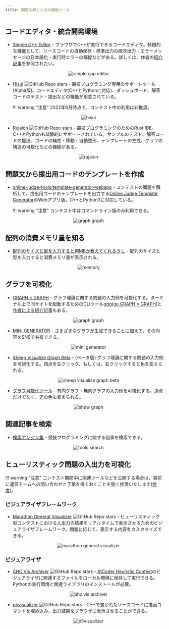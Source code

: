 ```yaml
---
title: 問題を解くときの補助ツール
---
```


## コードエディタ・統合開発環境

- [Simple C++ Editor](https://tumoiyorozu.github.io/SimpleCppEditor/) - ブラウザでC++が実行できるコードエディタ。特徴的な機能として、ソースコードの自動保存・標準出力の順次出力・エラーメッセージの日本語化・実行時エラーの捕捉などがある。詳しくは、作者の[紹介記事](https://qiita.com/TumoiYorozu/items/7a9b862071edd5427200)を参照されたい。

    <div align="center">
      <img loading = "lazy" src="../../images/web_app/simple_cpp_editor.png" alt="simple cpp editor">
    </div>

- [Hisui](https://github.com/adenohitu/hisui) ![GitHub Repo stars](https://img.shields.io/github/stars/adenohitu/hisui?style=plastic) - 競技プログラミング専用のサポートツール(Alpha版)。コードエディタ(C++とPythonに対応)、ダッシュボード、解答コードのテスト・提出などの機能が用意されている。

    !!! warning "注意"
        2022年6月時点で、コンテスト中の利用は非推奨。

    <div align="center">
      <img loading = "lazy" src="../../images/web_app/hisui.png" alt="hisui">
    </div>

- [Rujaion](https://github.com/fukatani/rujaion) ![GitHub Repo stars](https://img.shields.io/github/stars/fukatani/rujaion?style=plastic) - 競技プログラミングのためのRust IDE。C++とPythonも試験的にサポートされている。サンプルのテスト、解答コードの提出、コードの補完・移動・自動整形、テンプレートの生成、グラフの構造の可視化などの機能がある。

    <div align="center">
      <img loading = "lazy" src="../../images/web_app/rujaion.gif" alt="rujaion">
    </div>

## 問題文から提出用コードのテンプレートを作成

- [online-judge-tools/template-generator-webapp](https://online-judge-tools.github.io/template-generator-webapp/) - コンテストの問題を解析して、提出用コードのテンプレートを出力する[Online Judge Template Generator](https://github.com/online-judge-tools/template-generator)のWebアプリ版。C++とPython3に対応している。

    !!! warning "注意"
        コンテスト中はコマンドライン版のみ利用できる。

    <div align="center">
      <img loading = "lazy" src="../../images/web_app/template_generator-webapp.png" alt="graph graph">
    </div>

## 配列の消費メモリ量を知る

- [配列のサイズと型を入力すると何MBか教えてくれるうし](https://ei1333.github.io/beet/memory.html) - 配列のサイズと型を入力すると消費メモリ量が表示される。

    <div align="center">
      <img loading = "lazy" src="../../images/web_app/memory.png" alt="memory">
    </div>

## グラフを可視化

- [GRAPH × GRAPH](https://hello-world-494ec.firebaseapp.com/) - グラフ理論に関する問題の入力例を可視化する。ターミナル上で同サイトを起動するためのCLIツール[ggg(go GRAPH × GRAPH)](https://github.com/monkukui/ggg)と[作者による紹介記事](https://monkukui.hatenablog.com/entry/2020/10/01/173918)もある。

    <div align="center">
      <img loading = "lazy" src="../../images/web_app/graph_graph.png" alt="graph graph">
    </div>

- [MINI GENERATOR](https://mini-generator.netlify.app/graph) - さまざまなグラフが生成できることに加えて、その内容をSNSで共有できる。

    <div align="center">
      <img loading = "lazy" src="../../images/web_app/mini_generator.png" alt="mini generator">
    </div>

- [Sheep Visualize Graph Beta](https://binomialsheep.github.io/sheep-visualize-graph-beta/) - (ベータ版) グラフ理論に関する問題の入力例を可視化する。頂点を左クリック、もしくは、右クリックすると色を変えられる。

    <div align="center">
      <img loading = "lazy" src="../../images//web_app/sheep_visualize_graph_beta.png" alt="sheep visualize graph beta">
    </div>

- [グラフ可視化ツール](https://zeronosu77108.github.io/show-graph/) - 有向グラフ・無向グラフの入力例を可視化する。頂点だけでなく、辺の色も変えられる。

    <div align="center">
      <img loading = "lazy" src="../../images/web_app/show_graph.png" alt="show graph">
    </div>

## 関連記事を検索

- [検索エンジン集](https://magurofly.github.io/tools/search) - 競技プログラミングに関する記事を検索できる。

    <div align="center">
      <img loading = "lazy" src="../../images/web_app/tools_search.png" alt="tools search">
    </div>

## ヒューリスティック問題の入出力を可視化

!!! warning "注意"
    コンテスト期間中に関連ツールなどを公開する場合は、事前に運営チームへの問い合わせと了承を得ておくことを強く推奨いたします([参考](https://twitter.com/maspy_stars/status/1368224269671395331))。

### ビジュアライザフレームワーク

- [Marathon General Visualizer](https://github.com/kyuridenamida/marathon-general-visualizer) ![GitHub Repo stars](https://img.shields.io/github/stars/kyuridenamida/marathon-general-visualizer?style=plastic) - ヒューリスティック型コンテストにおける入出力の結果をリアルタイムで表示させるためのビジュアライザフレームワーク。問題に応じて、表示する内容をカスタマイズできる。

    <div align="center">
      <img loading = "lazy" src="../../images/web_app/marathon_general_visualizer.png" alt="marathon general visualizer">
    </div>

### ビジュアライザ

- [AHC Vis Archiver](https://github.com/koyumeishi/ahc_vis_archiver) ![GitHub Repo stars](https://img.shields.io/github/stars/koyumeishi/ahc_vis_archiver?style=plastic) - [AtCoder Heuristic Contest](https://atcoder.jp/contests/archive?ratedType=4&category=0&keyword=AtCoder+Heuristic+Contest)のビジュアライザに関連するファイルをローカル環境に保存して実行できる。Pythonの実行環境と関連ライブラリのインストールが必要。

    <div align="center">
      <img loading = "lazy" src="../../images/web_app/ahc_vis_archiver.png" alt="ahc vis archiver">
    </div>

- [p5visualizer](https://github.com/shindannin/p5visualizer) ![GitHub Repo stars](https://img.shields.io/github/stars/shindannin/p5visualizer?style=plastic) - C++で書かれたソースコードに描画コマンドを埋め込み、出力結果をブラウザに表示させることができる。

    <div align="center">
      <img loading = "lazy" src="../../images/web_app/p5visualizer.png" alt="p5visualizer">
    </div>
